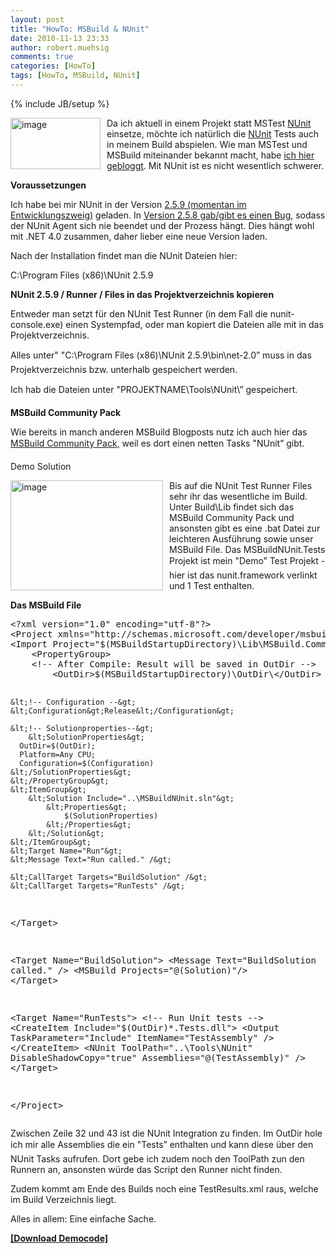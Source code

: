 ```yaml
---
layout: post
title: "HowTo: MSBuild & NUnit"
date: 2010-11-13 23:33
author: robert.muehsig
comments: true
categories: [HowTo]
tags: [HowTo, MSBuild, NUnit]
---
```

{% include JB/setup %}
<p><a href="{{BASE_PATH}}/assets/wp-images/image1102.png"><img style="border-right-width: 0px; margin: 0px 10px 0px 0px; display: inline; border-top-width: 0px; border-bottom-width: 0px; border-left-width: 0px" title="image" border="0" alt="image" align="left" src="{{BASE_PATH}}/assets/wp-images/image_thumb284.png" width="144" height="82" /></a>Da ich aktuell in einem Projekt statt MSTest <a href="http://www.nunit.org/">NUnit</a> einsetze, möchte ich natürlich die <a href="http://www.nunit.org/">NUnit</a> Tests auch in meinem Build abspielen. Wie man MSTest und MSBuild miteinander bekannt macht, habe <a href="{{BASE_PATH}}/2010/10/05/howto-mstest-mit-msbuild-aufrufen/">ich hier gebloggt</a>. Mit NUnit ist es nicht wesentlich schwerer.</p> <!--more-->  <p><strong>Voraussetzungen</strong></p>  <p>Ich habe bei mir NUnit in der Version <a href="http://nunit.org/downloads/snapshots/NUnit-2.5.9.10308.msi">2.5.9 (momentan im Entwicklungszweig)</a> geladen. In <a href="https://bugs.launchpad.net/nunitv2/+bug/602761">Version 2.5.8 gab/gibt es einen Bug</a>, sodass der NUnit Agent sich nie beendet und der Prozess hängt. Dies hängt wohl mit .NET 4.0 zusammen, daher lieber eine neue Version laden.</p>  <p>Nach der Installation findet man die NUnit Dateien hier:</p>  <p>C:\Program Files (x86)\NUnit 2.5.9</p>  <p><strong>NUnit 2.5.9 / Runner / Files in das Projektverzeichnis kopieren</strong></p>  <p>Entweder man setzt für den NUnit Test Runner (in dem Fall die nunit-console.exe) einen Systempfad, oder man kopiert die Dateien alle mit in das Projektverzeichnis.</p>  <p>Alles unter&quot; "C:\Program Files (x86)\NUnit 2.5.9\bin\net-2.0” muss in das Projektverzeichnis bzw. unterhalb gespeichert werden.</p>  <p>Ich hab die Dateien unter "PROJEKTNAME\Tools\NUnit\” gespeichert.</p>  <p><strong>MSBuild Community Pack</strong></p>  <p>Wie bereits in manch anderen MSBuild Blogposts nutz ich auch hier das <a href="http://msbuildtasks.tigris.org/">MSBuild Community Pack,</a> weil es dort einen netten Tasks "NUnit” gibt.</p>  <p>Demo Solution</p>  <p><a href="{{BASE_PATH}}/assets/wp-images/image1103.png"><img style="border-right-width: 0px; margin: 0px 10px 0px 0px; display: inline; border-top-width: 0px; border-bottom-width: 0px; border-left-width: 0px" title="image" border="0" alt="image" align="left" src="{{BASE_PATH}}/assets/wp-images/image_thumb285.png" width="244" height="176" /></a> </p>  <p>Bis auf die NUnit Test Runner Files sehr ihr das wesentliche im Build. Unter Build\Lib findet sich das MSBuild Community Pack und ansonsten gibt es eine .bat Datei zur leichteren Ausführung sowie unser MSBuild File. Das MSBuildNUnit.Tests Projekt ist mein "Demo” Test Projekt - hier ist das nunit.framework verlinkt und 1 Test enthalten.</p>  <p><strong>Das MSBuild File</strong></p>  <div style="padding-bottom: 0px; margin: 0px; padding-left: 0px; padding-right: 0px; display: inline; float: none; padding-top: 0px" id="scid:812469c5-0cb0-4c63-8c15-c81123a09de7:e81d9156-8faf-45d5-9ed5-e88e18ded3dc" class="wlWriterEditableSmartContent"><pre name="code" class="c#">&lt;?xml version="1.0" encoding="utf-8"?&gt;
&lt;Project xmlns="http://schemas.microsoft.com/developer/msbuild/2003" DefaultTargets="Run"&gt;
&lt;Import Project="$(MSBuildStartupDirectory)\Lib\MSBuild.Community.Tasks.Targets"/&gt;
	&lt;PropertyGroup&gt; 
    &lt;!-- After Compile: Result will be saved in OutDir --&gt;
		&lt;OutDir&gt;$(MSBuildStartupDirectory)\OutDir\&lt;/OutDir&gt;
    
    &lt;!-- Configuration --&gt;
    &lt;Configuration&gt;Release&lt;/Configuration&gt;
    
    &lt;!-- Solutionproperties--&gt;
		&lt;SolutionProperties&gt;
      OutDir=$(OutDir);
      Platform=Any CPU;
      Configuration=$(Configuration)
    &lt;/SolutionProperties&gt;
	&lt;/PropertyGroup&gt;
	&lt;ItemGroup&gt;
		&lt;Solution Include="..\MSBuildNUnit.sln"&gt;
			&lt;Properties&gt;
				$(SolutionProperties)
			&lt;/Properties&gt;
		&lt;/Solution&gt;
	&lt;/ItemGroup&gt;
	&lt;Target Name="Run"&gt;
    &lt;Message Text="Run called." /&gt;
    
    &lt;CallTarget Targets="BuildSolution" /&gt;
    &lt;CallTarget Targets="RunTests" /&gt;
  &lt;/Target&gt;

  &lt;Target Name="BuildSolution"&gt;
    &lt;Message Text="BuildSolution called." /&gt;
    &lt;MSBuild Projects="@(Solution)"/&gt;
	&lt;/Target&gt;

  &lt;Target Name="RunTests"&gt;
    &lt;!-- Run Unit tests --&gt;
    &lt;CreateItem Include="$(OutDir)*.Tests.dll"&gt;
      &lt;Output TaskParameter="Include" ItemName="TestAssembly" /&gt;
    &lt;/CreateItem&gt;
    &lt;NUnit ToolPath="..\Tools\NUnit" DisableShadowCopy="true" Assemblies="@(TestAssembly)" /&gt;
  &lt;/Target&gt;

&lt;/Project&gt;
</pre></div>

<p>Zwischen Zeile 32 und 43 ist die NUnit Integration zu finden. Im OutDir hole ich mir alle Assemblies die ein "Tests” enthalten und kann diese über den NUnit Tasks aufrufen. Dort gebe ich zudem noch den ToolPath zun den Runnern an, ansonsten würde das Script den Runner nicht finden.</p>

<p>Zudem kommt am Ende des Builds noch eine TestResults.xml raus, welche im Build Verzeichnis liegt.</p>

<p>Alles in allem: Eine einfache Sache.</p>

<p><a href="{{BASE_PATH}}/assets/files/democode/msbuildnunit/msbuildnunit.zip"><strong>[Download Democode]</strong></a></p>
